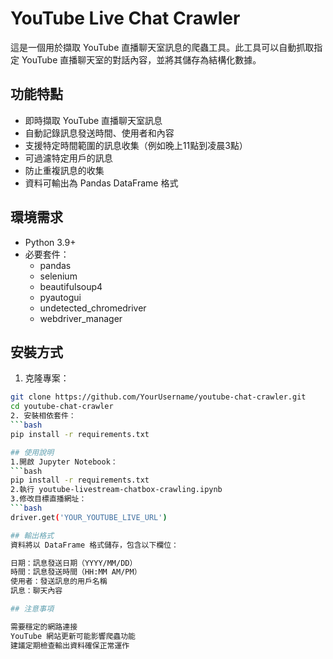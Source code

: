 # YouTube Live Chat Crawler

這是一個用於擷取 YouTube 直播聊天室訊息的爬蟲工具。此工具可以自動抓取指定 YouTube 直播聊天室的對話內容，並將其儲存為結構化數據。

## 功能特點

- 即時擷取 YouTube 直播聊天室訊息
- 自動記錄訊息發送時間、使用者和內容
- 支援特定時間範圍的訊息收集（例如晚上11點到凌晨3點）
- 可過濾特定用戶的訊息
- 防止重複訊息的收集
- 資料可輸出為 Pandas DataFrame 格式

## 環境需求

- Python 3.9+
- 必要套件：
  - pandas
  - selenium
  - beautifulsoup4
  - pyautogui
  - undetected_chromedriver
  - webdriver_manager

## 安裝方式

1. 克隆專案：
```bash
git clone https://github.com/YourUsername/youtube-chat-crawler.git
cd youtube-chat-crawler
2. 安裝相依套件：
```bash
pip install -r requirements.txt

## 使用說明
1.開啟 Jupyter Notebook：
```bash
pip install -r requirements.txt
2.執行 youtube-livestream-chatbox-crawling.ipynb
3.修改目標直播網址：
```bash
driver.get('YOUR_YOUTUBE_LIVE_URL')

## 輸出格式
資料將以 DataFrame 格式儲存，包含以下欄位：

日期：訊息發送日期（YYYY/MM/DD）
時間：訊息發送時間（HH:MM AM/PM）
使用者：發送訊息的用戶名稱
訊息：聊天內容

## 注意事項

需要穩定的網路連接
YouTube 網站更新可能影響爬蟲功能
建議定期檢查輸出資料確保正常運作

